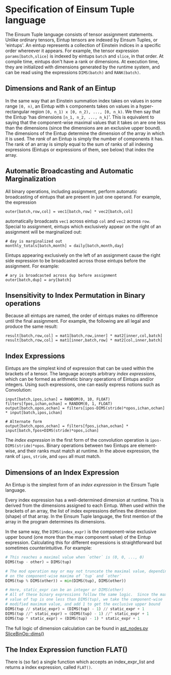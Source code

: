 # Specification of Einsum Tuple language

The Einsum Tuple language consists of tensor assignment statements.  Unlike
ordinary tensors, Eintup tensors are indexed by Einsum Tuples, or 'eintups'.
An eintup represents a collection of Einstein indices in a specific order
whereever it appears.  For example, the tensor expression `params[batch,slice]`
is indexed by eintups `batch` and `slice`, in that order.  At compile time,
eintups don't have a rank or dimensions.  At execution time, they are
initialized with dimensions generated by the runtime system, and can be read
using the expressions `DIMS(batch)` and `RANK(batch)`.

## Dimensions and Rank of an Eintup

In the same way that an Einstein summation index takes on values in
some range `[0, n)`, an Eintup with `k` components takes on values in a
hyper-rectangular region `[0, n_1) x [0, n_2), ..., [0, n_k)`.  We then say
that the Eintup 'has dimensions `[n_1, n_2, ..., n_k]`'.  This is equivalent to
saying that the component-wise maximal values that it takes on are one less
than the dimensions (since the dimensions are an exclusive upper bound).
The dimensions of the Eintup determine the dimension of the array in which it
is used.  The *rank* of an Eintup is simply the number of components it has.
The rank of an array is simply equal to the sum of ranks of all indexing
expressions (Eintups or expressions of them, see below) that index the array.

## Automatic Broadcasting and Automatic Marginalization

All binary operations, including assignment, perform automatic broadcasting of
eintups that are present in just one operand.  For example, the expression

```
outer[batch,row,col] = vec1[batch,row] * vec2[batch,col]
``` 

automatically broadcasts `vec1` across eintup `col` and `vec2` across `row`.
Special to assignment, eintups which exclusively appear on the right of an
assignment will be marginalized out:

```
# day is marginalized out
monthly_totals[batch,month] = daily[batch,month,day]
```

Eintups appearing exclusively on the left of an assignment cause the right side
expression to be broadcasted across those eintups before the assignment.  For
example:

```
# ary is broadcasted across dup before assignment
outer[batch,dup] = ary[batch]
```

## Insensitivity to Index Permutation in Binary operations

Because all eintups are named, the order of eintups makes no difference until
the final assignment.  For example, the following are all legal and produce the
same result:

```
result[batch,row,col] = mat1[batch,row,inner] * mat2[inner,col,batch]
result[batch,row,col] = mat1[inner,batch,row] * mat2[col,inner,batch]
```

## Index Expressions

Eintups are the simplest kind of expression that can be used within the
brackets of a tensor.  The language accepts arbitrary *index expression*s,
which can be formed as arithmetic binary operations of Eintups and/or
integers.  Using such expressions, one can easily express notions such as
Convolution:

```
input[batch,ipos,ichan] = RANDOM(0, 10, FLOAT)
filters[fpos,ichan,ochan] = RANDOM(0, 1, FLOAT)
output[batch,opos,ochan] = filters[ipos-DIMS(stride)*opos,ichan,ochan] * input[batch,ipos,ichan]

# Alternate form
output[batch,opos,ochan] = filters[fpos,ichan,ochan] * input[batch,fpos+DIMS(stride)*opos,ichan]
```

The *index expression* in the first form of the convolution operation is
`ipos-DIMS(stride)*opos`.  Binary operations between two Eintups are
element-wise, and their ranks must match at runtime.  In the above expression,
the rank of `ipos`, `stride`, and `opos` all must match.

## Dimensions of an Index Expression

An Eintup is the simplest form of an *index expression* in the Einsum Tuple
language.  

Every index expression has a well-determined dimension at runtime.  This is
derived from the dimensions assigned to each Eintup.  When used within the
brackets of an array, the list of index expressions defines the dimension
(shape) of that array.  In the Einsum Tuple language, the first mention of the
array in the program determines its dimensions.

In the same way, the `DIMS(index_expr)` is the component-wise exclusive upper
bound (one more than the max component value) of the Eintup expression.
Calculating this for different expressions is straightforward but sometimes
counterintuitive.  For example:

```python
# This reaches a maximal value when `other` is (0, 0, ..., 0)
DIMS(tup - other) = DIMS(tup)  

# The mod operation may or may not truncate the maximal value, depending
# on the component-wise maxima of `tup` and `other`
DIMS(tup % DIMS(other)) = min(DIMS(tup), DIMS(other))

# Here, static_expr can be an integer or DIMS(other)
# All of these binary expressions follow the same logic.  Since the maximum
# value of tup is one less than DIMS(tup), we take the component-wise
# modified maximum value, and add 1 to get the exclusive upper bound
DIMS(tup // static_expr) = (DIMS(tup) - 1) // static_expr + 1
DIMS(tup //^ static_expr) = (DIMS(tup) - 1) //^ static_expr + 1
DIMS(tup * static_expr) = (DIMS(tup) - 1) * static_expr + 1
```

The full logic of dimension calculation can be found in [ast_nodes.py
SliceBinOp::dims()](https://github.com/hrbigelow/einsum-tuple/blob/40f08f1995af97eb93257d65547e7abb9aa3c9db/ast_nodes.py#L325)

## The Index Expression function FLAT()

There is (so far) a single function which accepts an index_expr_list and
returns a index expression, called `FLAT()`.







